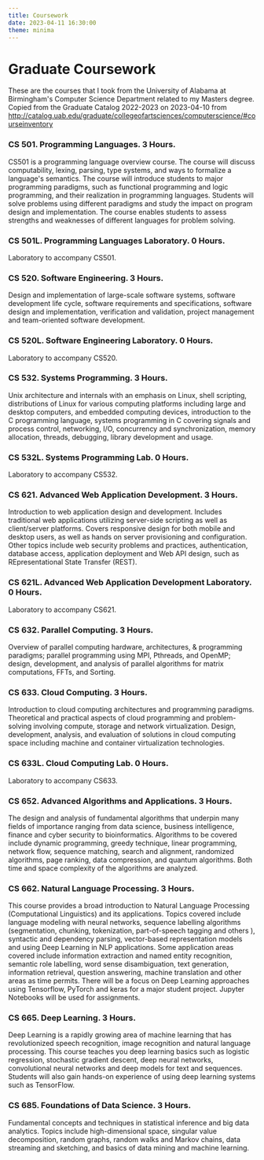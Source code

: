 ```yaml
---
title: Coursework
date: 2023-04-11 16:30:00
theme: minima
---
```

# Graduate Coursework
These are the courses that I took from the University of Alabama at Birmingham's Computer Science Department related to my Masters degree.  Copied from the Graduate Catalog 2022-2023 on 2023-04-10 from http://catalog.uab.edu/graduate/collegeofartsciences/computerscience/#courseinventory

### CS 501. Programming Languages. 3 Hours.

CS501 is a programming language overview course. The course will discuss computability, lexing, parsing, type systems, and ways to formalize a language's semantics. The course will introduce students to major programming paradigms, such as functional programming and logic programming, and their realization in programming languages. Students will solve problems using different paradigms and study the impact on program design and implementation. The course enables students to assess strengths and weaknesses of different languages for problem solving.

### CS 501L. Programming Languages Laboratory. 0 Hours.
Laboratory to accompany CS501.

### CS 520. Software Engineering. 3 Hours.
Design and implementation of large-scale software systems, software development life cycle, software requirements and specifications, software design and implementation, verification and validation, project management and team-oriented software development.

### CS 520L. Software Engineering Laboratory. 0 Hours.
Laboratory to accompany CS520.

### CS 532. Systems Programming. 3 Hours.
Unix architecture and internals with an emphasis on Linux, shell scripting, distributions of Linux for various computing platforms including large and desktop computers, and embedded computing devices, introduction to the C programming language, systems programming in C covering signals and process control, networking, I/O, concurrency and synchronization, memory allocation, threads, debugging, library development and usage.

### CS 532L. Systems Programming Lab. 0 Hours.
Laboratory to accompany CS532.

### CS 621. Advanced Web Application Development. 3 Hours.
Introduction to web application design and development. Includes traditional web applications utilizing server-side scripting as well as client/server platforms. Covers responsive design for both mobile and desktop users, as well as hands on server provisioning and configuration. Other topics include web security problems and practices, authentication, database access, application deployment and Web API design, such as REpresentational State Transfer (REST).

### CS 621L. Advanced Web Application Development Laboratory. 0 Hours.
Laboratory to accompany CS621.

### CS 632. Parallel Computing. 3 Hours.
Overview of parallel computing hardware, architectures, & programming paradigms; parallel programming using MPI, Pthreads, and OpenMP; design, development, and analysis of parallel algorithms for matrix computations, FFTs, and Sorting.

### CS 633. Cloud Computing. 3 Hours.
Introduction to cloud computing architectures and programming paradigms. Theoretical and practical aspects of cloud programming and problem-solving involving compute, storage and network virtualization. Design, development, analysis, and evaluation of solutions in cloud computing space including machine and container virtualization technologies.

### CS 633L. Cloud Computing Lab. 0 Hours.
Laboratory to accompany CS633.

### CS 652. Advanced Algorithms and Applications. 3 Hours.
The design and analysis of fundamental algorithms that underpin many fields of importance ranging from data science, business intelligence, finance and cyber security to bioinformatics. Algorithms to be covered include dynamic programming, greedy technique, linear programming, network flow, sequence matching, search and alignment, randomized algorithms, page ranking, data compression, and quantum algorithms. Both time and space complexity of the algorithms are analyzed.

### CS 662. Natural Language Processing. 3 Hours.
This course provides a broad introduction to Natural Language Processing (Computational Linguistics) and its applications. Topics covered include language modeling with neural networks, sequence labelling algorithms (segmentation, chunking, tokenization, part-of-speech tagging and others ), syntactic and dependency parsing, vector-based representation models and using Deep Learning in NLP applications. Some application areas covered include information extraction and named entity recognition, semantic role labelling, word sense disambiguation, text generation, information retrieval, question answering, machine translation and other areas as time permits. There will be a focus on Deep Learning approaches using Tensorflow, PyTorch and keras for a major student project. Jupyter Notebooks will be used for assignments.

### CS 665. Deep Learning. 3 Hours.
Deep Learning is a rapidly growing area of machine learning that has revolutionized speech recognition, image recognition and natural language processing. This course teaches you deep learning basics such as logistic regression, stochastic gradient descent, deep neural networks, convolutional neural networks and deep models for text and sequences. Students will also gain hands-on experience of using deep learning systems such as TensorFlow.

### CS 685. Foundations of Data Science. 3 Hours.
Fundamental concepts and techniques in statistical inference and big data analytics. Topics include high-dimensional space, singular value decomposition, random graphs, random walks and Markov chains, data streaming and sketching, and basics of data mining and machine learning.
